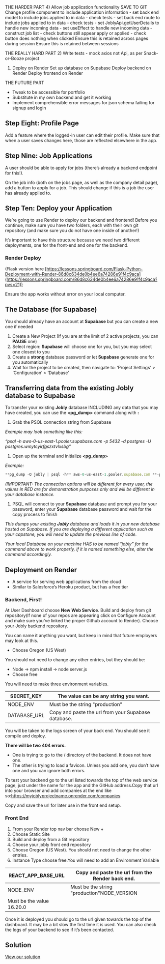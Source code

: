 THE HARDER PART
4) Allow job application functionality
    SAVE TO GIT
    Change profile component to include application information
        - set back end model to include jobs applied to in data
            - check tests
        - set back end route to include jobs applied to in data
            - check tests
        - set JoblyApi.getUserDetails to handle new incoming data
        - set useEffect to handle new incoming data
        - construct job list
        - check buttons still appear apply or applied
        - check button does nothing when clicked
    Ensure this is retained across pages during session
    Ensure this is retained between sessions

THE REALLY HARD PART
2) Write tests
    - mock axios not Api, as per Snack-or-Booze project
1) Deploy on Render
    Set up database on Supabase
    Deploy backend on Render
    Deploy frontend on Render

THE FUTURE PART
- Tweak to be accessible for portfolio
- Substitute in my own backend and get it working
- Implement comprehensible error messages for json schema failing for signup and login



## **Step Eight: Profile Page**

Add a feature where the logged-in user can edit their profile. Make sure that when a user saves changes here, those are reflected elsewhere in the app.

## **Step Nine: Job Applications**

A user should be able to apply for jobs (there’s already a backend endpoint for this!).

On the job info (both on the jobs page, as well as the company detail page), add a button to apply for a job. This should change if this is a job the user has already applied to.

## **Step Ten: Deploy your Application**

We’re going to use Render to deploy our backend and frontend! Before you continue, make sure you have two folders, each with their own git repository (and make sure you do not have one inside of another!)



It’s important to have this structure because we need two different deployments, one for the front-end and one for the backend.

### **Render Deploy**

(Flask version here [https://lessons.springboard.com/Flask-Python-Deployment-with-Render-86d8c634de0b4ee6a74286e91f4c9aca](https://lessons.springboard.com/86d8c634de0b4ee6a74286e91f4c9aca?pvs=21))

Ensure the app works without error on your local computer.


## **The Database (for Supabase)**

You should already have an account at **Supabase** but you can create a new one if needed

1. Create a New Project (If you are at the limit of 2 active projects, you can **PAUSE** one)
2. Select region: **Supabase** will choose one for you, but you may select one closest to you
3. Create a **strong** database password or let **Supabase** generate one for you automatically
4. Wait for the project to be created, then navigate to: ‘Project Settings’ > ‘Configuration’ > ‘Database’

## **Transferring data from the existing Jobly database to Supabase**

To transfer your existing **Jobly** database INCLUDING any data that you may have created, you can use the **<pg_dump>** command along with **<psql>:**

1. Grab the PSQL connection string from Supabase

*Example may look something like this:*

*“psql -h aws-0-us-east-1.pooler.supabase.com -p 5432 -d postgres -U postgres.wmytcyirfgszxtvlxsbg”*

1. Open up the terminal and initialize **<pg_dump>**

*Example:*

```jsx
**pg_dump -O jobly | psql -h** aws-0-us-east-1.pooler.supabase.com **-p** 5432 **-d** postgres **-U** postgres.wmytcyirfgszxtvlxsbg
```

*(IMPORTANT: The connection options will be different for every user, the values in RED are for demonstration purposes only and will be different in your database instance.*

1. PSQL will connect to your **Supabase** database and prompt you for your password, enter your **Supabase** database password and wait for the copy process to finish

*This dumps your existing **Jobly** database and loads it in your new database hosted on Supabase. If you are deploying a different application such as your capstone, you will need to update the previous line of code.*

*Your local Database on your machine HAS to be named “jobly” for the command above to work properly, if it is named something else, alter the command accordingly.*

## **Deployment on Render**

- A service for serving web applications from the cloud
- Similar to Salesforce’s Heroku product, but has a free tier

### **Backend, First!**

At User Dashboard choose **New Web Service**. Build and deploy from git repository(If none of your repos are appearing click on Configure Account and make sure you’ve linked the proper Github account to Render). Choose your Jobly backend repository.

You can name it anything you want, but keep in mind that future employers may look at this.

- Choose Oregon (US West)

You should not need to change any other entries, but they should be:

- Node → npm install → node server.js
- Choose free

You will need to make three environment variables.

| SECRET_KEY | The value can be any string you want. |
| --- | --- |
| NODE_ENV | Must be the string "production" |
| DATABASE_URL | Copy and paste the url from your Supabase database.  |

You will be taken to the logs screen of your back end. You should see it compile and deploy.

**There will be two 404 errors.**

- One is trying to go to the / directory of the backend. It does not have one.
- The other is trying to load a favicon. Unless you add one, you don’t have one and you can ignore both errors.

To test your backend go to the url listed towards the top of the web service page, just under the name for the app and the GitHub address.Copy that url into your browser and add companies at the end like so:https://myjoblyprojectname.onrender.com/companies

Copy and save the url for later use in the front end setup.

### **Front End**

1. From your Render top nav bar choose New +
2. Choose Static Site
3. Build and deploy from a Git repository
4. Choose your jobly front end repository
5. Choose Oregon (US West). You should not need to change the other entries.
6. Instance Type choose free.You will need to add an Environment Variable

| REACT_APP_BASE_URL | Copy and paste the url from the Render back end. |
| --- | --- |
| NODE_ENV  | Must be the string "production"NODE_VERSION
Must be the value 16.20.0 |

Once it is deployed you should go to the url given towards the top of the dashboard. It may be a bit slow the first time it is used. You can also check the logs of your backend to see if it’s been contacted.

## **Solution**

[View our solution](http://curric.rithmschool.com/springboard/exercises/react-jobly/solution)